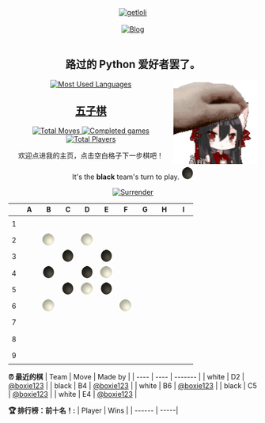 <div align="center">
  <a href="https://count.getloli.com/">
    <img src="https://count.getloli.com/get/@boxie123?theme=rule34" width='500px' alt="getloli" />
  </a>
</div>
<br />
<div align="center">
  <a href="https://boxie123.github.io/">
    <img src="https://img.shields.io/badge/Blog-%23FFA500.svg?&style=for-the-badge&logo=rss&logoColor=white" alt="Blog" />
  </a>
</div>
<br />

<h2 align="center"> 路过的 Python 爱好者罢了。</h2>

<div align="center">
  <a href="https://boxie123.github.io/">
    <img src="https://github-readme-stats.vercel.app/api/top-langs/?username=boxie123&bg_color=151515&title_color=00a0ff&text_color=eeeee0&layout=compact" alt="Most Used Languages" />
  </a>
  <img align="right" src="images/motou.gif" alt="touch head" width='170px' />
</div>

<h2 align="center"> 
  <a href="https://zh.wikipedia.org/wiki/%E4%BA%94%E5%AD%90%E6%A3%8B">五子棋</a>
</h2>

<!--START_SECTION:gomoku-->
<div align="center">
  <a href="https://img.shields.io/">
    <img src="https://img.shields.io/badge/Total%20moves-4-blue" alt="Total Moves" />
    <img src="https://img.shields.io/badge/Completed%20games-0-brightgreen" alt="Completed games" />
    <img src="https://img.shields.io/badge/Total%20players-1-orange" alt="Total Players" />
  </a>

欢迎点进我的主页，点击空白格子下一步棋吧！


It's the **black** team's turn to play. ![](/assets/black.png)

<a href="https://github.com/boxie123/boxie123/issues/new?title=gomoku%7Csurrender&labels=gomoku&body=只需点击“Submit+new+issue”即可！README将在大约30秒后更新。请不要更改issue标题哦.">
    <img src="https://img.shields.io/badge/投降%20-%2348e3c9.svg?&style=plastic&logoColor=white" width='60px' alt="Surrender" />
</a>



| |A|B|C|D|E|F|G|H|I|
| - | - | - | - | - | - | - | - | - | - |
| 1 | [![](/assets/blank.png)](https://github.com/boxie123/boxie123/issues/new?title=gomoku%7Cdrop%7Cblack%7CA1&labels=gomoku&body=只需点击“Submit+new+issue”即可下棋！README将在大约30秒后更新。请不要更改issue标题哦.) |[![](/assets/blank.png)](https://github.com/boxie123/boxie123/issues/new?title=gomoku%7Cdrop%7Cblack%7CB1&labels=gomoku&body=只需点击“Submit+new+issue”即可下棋！README将在大约30秒后更新。请不要更改issue标题哦.) |[![](/assets/blank.png)](https://github.com/boxie123/boxie123/issues/new?title=gomoku%7Cdrop%7Cblack%7CC1&labels=gomoku&body=只需点击“Submit+new+issue”即可下棋！README将在大约30秒后更新。请不要更改issue标题哦.) |[![](/assets/blank.png)](https://github.com/boxie123/boxie123/issues/new?title=gomoku%7Cdrop%7Cblack%7CD1&labels=gomoku&body=只需点击“Submit+new+issue”即可下棋！README将在大约30秒后更新。请不要更改issue标题哦.) |[![](/assets/blank.png)](https://github.com/boxie123/boxie123/issues/new?title=gomoku%7Cdrop%7Cblack%7CE1&labels=gomoku&body=只需点击“Submit+new+issue”即可下棋！README将在大约30秒后更新。请不要更改issue标题哦.) |[![](/assets/blank.png)](https://github.com/boxie123/boxie123/issues/new?title=gomoku%7Cdrop%7Cblack%7CF1&labels=gomoku&body=只需点击“Submit+new+issue”即可下棋！README将在大约30秒后更新。请不要更改issue标题哦.) |[![](/assets/blank.png)](https://github.com/boxie123/boxie123/issues/new?title=gomoku%7Cdrop%7Cblack%7CG1&labels=gomoku&body=只需点击“Submit+new+issue”即可下棋！README将在大约30秒后更新。请不要更改issue标题哦.) |[![](/assets/blank.png)](https://github.com/boxie123/boxie123/issues/new?title=gomoku%7Cdrop%7Cblack%7CH1&labels=gomoku&body=只需点击“Submit+new+issue”即可下棋！README将在大约30秒后更新。请不要更改issue标题哦.) |[![](/assets/blank.png)](https://github.com/boxie123/boxie123/issues/new?title=gomoku%7Cdrop%7Cblack%7CI1&labels=gomoku&body=只需点击“Submit+new+issue”即可下棋！README将在大约30秒后更新。请不要更改issue标题哦.) |
| 2 | [![](/assets/blank.png)](https://github.com/boxie123/boxie123/issues/new?title=gomoku%7Cdrop%7Cblack%7CA2&labels=gomoku&body=只需点击“Submit+new+issue”即可下棋！README将在大约30秒后更新。请不要更改issue标题哦.) |![](/assets/white.png) |[![](/assets/blank.png)](https://github.com/boxie123/boxie123/issues/new?title=gomoku%7Cdrop%7Cblack%7CC2&labels=gomoku&body=只需点击“Submit+new+issue”即可下棋！README将在大约30秒后更新。请不要更改issue标题哦.) |![](/assets/white.png) |[![](/assets/blank.png)](https://github.com/boxie123/boxie123/issues/new?title=gomoku%7Cdrop%7Cblack%7CE2&labels=gomoku&body=只需点击“Submit+new+issue”即可下棋！README将在大约30秒后更新。请不要更改issue标题哦.) |[![](/assets/blank.png)](https://github.com/boxie123/boxie123/issues/new?title=gomoku%7Cdrop%7Cblack%7CF2&labels=gomoku&body=只需点击“Submit+new+issue”即可下棋！README将在大约30秒后更新。请不要更改issue标题哦.) |[![](/assets/blank.png)](https://github.com/boxie123/boxie123/issues/new?title=gomoku%7Cdrop%7Cblack%7CG2&labels=gomoku&body=只需点击“Submit+new+issue”即可下棋！README将在大约30秒后更新。请不要更改issue标题哦.) |[![](/assets/blank.png)](https://github.com/boxie123/boxie123/issues/new?title=gomoku%7Cdrop%7Cblack%7CH2&labels=gomoku&body=只需点击“Submit+new+issue”即可下棋！README将在大约30秒后更新。请不要更改issue标题哦.) |[![](/assets/blank.png)](https://github.com/boxie123/boxie123/issues/new?title=gomoku%7Cdrop%7Cblack%7CI2&labels=gomoku&body=只需点击“Submit+new+issue”即可下棋！README将在大约30秒后更新。请不要更改issue标题哦.) |
| 3 | [![](/assets/blank.png)](https://github.com/boxie123/boxie123/issues/new?title=gomoku%7Cdrop%7Cblack%7CA3&labels=gomoku&body=只需点击“Submit+new+issue”即可下棋！README将在大约30秒后更新。请不要更改issue标题哦.) |[![](/assets/blank.png)](https://github.com/boxie123/boxie123/issues/new?title=gomoku%7Cdrop%7Cblack%7CB3&labels=gomoku&body=只需点击“Submit+new+issue”即可下棋！README将在大约30秒后更新。请不要更改issue标题哦.) |![](/assets/black.png) |[![](/assets/blank.png)](https://github.com/boxie123/boxie123/issues/new?title=gomoku%7Cdrop%7Cblack%7CD3&labels=gomoku&body=只需点击“Submit+new+issue”即可下棋！README将在大约30秒后更新。请不要更改issue标题哦.) |![](/assets/black.png) |[![](/assets/blank.png)](https://github.com/boxie123/boxie123/issues/new?title=gomoku%7Cdrop%7Cblack%7CF3&labels=gomoku&body=只需点击“Submit+new+issue”即可下棋！README将在大约30秒后更新。请不要更改issue标题哦.) |[![](/assets/blank.png)](https://github.com/boxie123/boxie123/issues/new?title=gomoku%7Cdrop%7Cblack%7CG3&labels=gomoku&body=只需点击“Submit+new+issue”即可下棋！README将在大约30秒后更新。请不要更改issue标题哦.) |[![](/assets/blank.png)](https://github.com/boxie123/boxie123/issues/new?title=gomoku%7Cdrop%7Cblack%7CH3&labels=gomoku&body=只需点击“Submit+new+issue”即可下棋！README将在大约30秒后更新。请不要更改issue标题哦.) |[![](/assets/blank.png)](https://github.com/boxie123/boxie123/issues/new?title=gomoku%7Cdrop%7Cblack%7CI3&labels=gomoku&body=只需点击“Submit+new+issue”即可下棋！README将在大约30秒后更新。请不要更改issue标题哦.) |
| 4 | [![](/assets/blank.png)](https://github.com/boxie123/boxie123/issues/new?title=gomoku%7Cdrop%7Cblack%7CA4&labels=gomoku&body=只需点击“Submit+new+issue”即可下棋！README将在大约30秒后更新。请不要更改issue标题哦.) |![](/assets/black.png) |[![](/assets/blank.png)](https://github.com/boxie123/boxie123/issues/new?title=gomoku%7Cdrop%7Cblack%7CC4&labels=gomoku&body=只需点击“Submit+new+issue”即可下棋！README将在大约30秒后更新。请不要更改issue标题哦.) |![](/assets/black.png) |![](/assets/white.png) |[![](/assets/blank.png)](https://github.com/boxie123/boxie123/issues/new?title=gomoku%7Cdrop%7Cblack%7CF4&labels=gomoku&body=只需点击“Submit+new+issue”即可下棋！README将在大约30秒后更新。请不要更改issue标题哦.) |[![](/assets/blank.png)](https://github.com/boxie123/boxie123/issues/new?title=gomoku%7Cdrop%7Cblack%7CG4&labels=gomoku&body=只需点击“Submit+new+issue”即可下棋！README将在大约30秒后更新。请不要更改issue标题哦.) |[![](/assets/blank.png)](https://github.com/boxie123/boxie123/issues/new?title=gomoku%7Cdrop%7Cblack%7CH4&labels=gomoku&body=只需点击“Submit+new+issue”即可下棋！README将在大约30秒后更新。请不要更改issue标题哦.) |[![](/assets/blank.png)](https://github.com/boxie123/boxie123/issues/new?title=gomoku%7Cdrop%7Cblack%7CI4&labels=gomoku&body=只需点击“Submit+new+issue”即可下棋！README将在大约30秒后更新。请不要更改issue标题哦.) |
| 5 | [![](/assets/blank.png)](https://github.com/boxie123/boxie123/issues/new?title=gomoku%7Cdrop%7Cblack%7CA5&labels=gomoku&body=只需点击“Submit+new+issue”即可下棋！README将在大约30秒后更新。请不要更改issue标题哦.) |[![](/assets/blank.png)](https://github.com/boxie123/boxie123/issues/new?title=gomoku%7Cdrop%7Cblack%7CB5&labels=gomoku&body=只需点击“Submit+new+issue”即可下棋！README将在大约30秒后更新。请不要更改issue标题哦.) |![](/assets/black.png) |![](/assets/white.png) |![](/assets/black.png) |[![](/assets/blank.png)](https://github.com/boxie123/boxie123/issues/new?title=gomoku%7Cdrop%7Cblack%7CF5&labels=gomoku&body=只需点击“Submit+new+issue”即可下棋！README将在大约30秒后更新。请不要更改issue标题哦.) |[![](/assets/blank.png)](https://github.com/boxie123/boxie123/issues/new?title=gomoku%7Cdrop%7Cblack%7CG5&labels=gomoku&body=只需点击“Submit+new+issue”即可下棋！README将在大约30秒后更新。请不要更改issue标题哦.) |[![](/assets/blank.png)](https://github.com/boxie123/boxie123/issues/new?title=gomoku%7Cdrop%7Cblack%7CH5&labels=gomoku&body=只需点击“Submit+new+issue”即可下棋！README将在大约30秒后更新。请不要更改issue标题哦.) |[![](/assets/blank.png)](https://github.com/boxie123/boxie123/issues/new?title=gomoku%7Cdrop%7Cblack%7CI5&labels=gomoku&body=只需点击“Submit+new+issue”即可下棋！README将在大约30秒后更新。请不要更改issue标题哦.) |
| 6 | [![](/assets/blank.png)](https://github.com/boxie123/boxie123/issues/new?title=gomoku%7Cdrop%7Cblack%7CA6&labels=gomoku&body=只需点击“Submit+new+issue”即可下棋！README将在大约30秒后更新。请不要更改issue标题哦.) |![](/assets/white.png) |[![](/assets/blank.png)](https://github.com/boxie123/boxie123/issues/new?title=gomoku%7Cdrop%7Cblack%7CC6&labels=gomoku&body=只需点击“Submit+new+issue”即可下棋！README将在大约30秒后更新。请不要更改issue标题哦.) |[![](/assets/blank.png)](https://github.com/boxie123/boxie123/issues/new?title=gomoku%7Cdrop%7Cblack%7CD6&labels=gomoku&body=只需点击“Submit+new+issue”即可下棋！README将在大约30秒后更新。请不要更改issue标题哦.) |[![](/assets/blank.png)](https://github.com/boxie123/boxie123/issues/new?title=gomoku%7Cdrop%7Cblack%7CE6&labels=gomoku&body=只需点击“Submit+new+issue”即可下棋！README将在大约30秒后更新。请不要更改issue标题哦.) |![](/assets/white.png) |[![](/assets/blank.png)](https://github.com/boxie123/boxie123/issues/new?title=gomoku%7Cdrop%7Cblack%7CG6&labels=gomoku&body=只需点击“Submit+new+issue”即可下棋！README将在大约30秒后更新。请不要更改issue标题哦.) |[![](/assets/blank.png)](https://github.com/boxie123/boxie123/issues/new?title=gomoku%7Cdrop%7Cblack%7CH6&labels=gomoku&body=只需点击“Submit+new+issue”即可下棋！README将在大约30秒后更新。请不要更改issue标题哦.) |[![](/assets/blank.png)](https://github.com/boxie123/boxie123/issues/new?title=gomoku%7Cdrop%7Cblack%7CI6&labels=gomoku&body=只需点击“Submit+new+issue”即可下棋！README将在大约30秒后更新。请不要更改issue标题哦.) |
| 7 | [![](/assets/blank.png)](https://github.com/boxie123/boxie123/issues/new?title=gomoku%7Cdrop%7Cblack%7CA7&labels=gomoku&body=只需点击“Submit+new+issue”即可下棋！README将在大约30秒后更新。请不要更改issue标题哦.) |[![](/assets/blank.png)](https://github.com/boxie123/boxie123/issues/new?title=gomoku%7Cdrop%7Cblack%7CB7&labels=gomoku&body=只需点击“Submit+new+issue”即可下棋！README将在大约30秒后更新。请不要更改issue标题哦.) |[![](/assets/blank.png)](https://github.com/boxie123/boxie123/issues/new?title=gomoku%7Cdrop%7Cblack%7CC7&labels=gomoku&body=只需点击“Submit+new+issue”即可下棋！README将在大约30秒后更新。请不要更改issue标题哦.) |[![](/assets/blank.png)](https://github.com/boxie123/boxie123/issues/new?title=gomoku%7Cdrop%7Cblack%7CD7&labels=gomoku&body=只需点击“Submit+new+issue”即可下棋！README将在大约30秒后更新。请不要更改issue标题哦.) |[![](/assets/blank.png)](https://github.com/boxie123/boxie123/issues/new?title=gomoku%7Cdrop%7Cblack%7CE7&labels=gomoku&body=只需点击“Submit+new+issue”即可下棋！README将在大约30秒后更新。请不要更改issue标题哦.) |[![](/assets/blank.png)](https://github.com/boxie123/boxie123/issues/new?title=gomoku%7Cdrop%7Cblack%7CF7&labels=gomoku&body=只需点击“Submit+new+issue”即可下棋！README将在大约30秒后更新。请不要更改issue标题哦.) |[![](/assets/blank.png)](https://github.com/boxie123/boxie123/issues/new?title=gomoku%7Cdrop%7Cblack%7CG7&labels=gomoku&body=只需点击“Submit+new+issue”即可下棋！README将在大约30秒后更新。请不要更改issue标题哦.) |[![](/assets/blank.png)](https://github.com/boxie123/boxie123/issues/new?title=gomoku%7Cdrop%7Cblack%7CH7&labels=gomoku&body=只需点击“Submit+new+issue”即可下棋！README将在大约30秒后更新。请不要更改issue标题哦.) |[![](/assets/blank.png)](https://github.com/boxie123/boxie123/issues/new?title=gomoku%7Cdrop%7Cblack%7CI7&labels=gomoku&body=只需点击“Submit+new+issue”即可下棋！README将在大约30秒后更新。请不要更改issue标题哦.) |
| 8 | [![](/assets/blank.png)](https://github.com/boxie123/boxie123/issues/new?title=gomoku%7Cdrop%7Cblack%7CA8&labels=gomoku&body=只需点击“Submit+new+issue”即可下棋！README将在大约30秒后更新。请不要更改issue标题哦.) |[![](/assets/blank.png)](https://github.com/boxie123/boxie123/issues/new?title=gomoku%7Cdrop%7Cblack%7CB8&labels=gomoku&body=只需点击“Submit+new+issue”即可下棋！README将在大约30秒后更新。请不要更改issue标题哦.) |[![](/assets/blank.png)](https://github.com/boxie123/boxie123/issues/new?title=gomoku%7Cdrop%7Cblack%7CC8&labels=gomoku&body=只需点击“Submit+new+issue”即可下棋！README将在大约30秒后更新。请不要更改issue标题哦.) |[![](/assets/blank.png)](https://github.com/boxie123/boxie123/issues/new?title=gomoku%7Cdrop%7Cblack%7CD8&labels=gomoku&body=只需点击“Submit+new+issue”即可下棋！README将在大约30秒后更新。请不要更改issue标题哦.) |[![](/assets/blank.png)](https://github.com/boxie123/boxie123/issues/new?title=gomoku%7Cdrop%7Cblack%7CE8&labels=gomoku&body=只需点击“Submit+new+issue”即可下棋！README将在大约30秒后更新。请不要更改issue标题哦.) |[![](/assets/blank.png)](https://github.com/boxie123/boxie123/issues/new?title=gomoku%7Cdrop%7Cblack%7CF8&labels=gomoku&body=只需点击“Submit+new+issue”即可下棋！README将在大约30秒后更新。请不要更改issue标题哦.) |[![](/assets/blank.png)](https://github.com/boxie123/boxie123/issues/new?title=gomoku%7Cdrop%7Cblack%7CG8&labels=gomoku&body=只需点击“Submit+new+issue”即可下棋！README将在大约30秒后更新。请不要更改issue标题哦.) |[![](/assets/blank.png)](https://github.com/boxie123/boxie123/issues/new?title=gomoku%7Cdrop%7Cblack%7CH8&labels=gomoku&body=只需点击“Submit+new+issue”即可下棋！README将在大约30秒后更新。请不要更改issue标题哦.) |[![](/assets/blank.png)](https://github.com/boxie123/boxie123/issues/new?title=gomoku%7Cdrop%7Cblack%7CI8&labels=gomoku&body=只需点击“Submit+new+issue”即可下棋！README将在大约30秒后更新。请不要更改issue标题哦.) |
| 9 | [![](/assets/blank.png)](https://github.com/boxie123/boxie123/issues/new?title=gomoku%7Cdrop%7Cblack%7CA9&labels=gomoku&body=只需点击“Submit+new+issue”即可下棋！README将在大约30秒后更新。请不要更改issue标题哦.) |[![](/assets/blank.png)](https://github.com/boxie123/boxie123/issues/new?title=gomoku%7Cdrop%7Cblack%7CB9&labels=gomoku&body=只需点击“Submit+new+issue”即可下棋！README将在大约30秒后更新。请不要更改issue标题哦.) |[![](/assets/blank.png)](https://github.com/boxie123/boxie123/issues/new?title=gomoku%7Cdrop%7Cblack%7CC9&labels=gomoku&body=只需点击“Submit+new+issue”即可下棋！README将在大约30秒后更新。请不要更改issue标题哦.) |[![](/assets/blank.png)](https://github.com/boxie123/boxie123/issues/new?title=gomoku%7Cdrop%7Cblack%7CD9&labels=gomoku&body=只需点击“Submit+new+issue”即可下棋！README将在大约30秒后更新。请不要更改issue标题哦.) |[![](/assets/blank.png)](https://github.com/boxie123/boxie123/issues/new?title=gomoku%7Cdrop%7Cblack%7CE9&labels=gomoku&body=只需点击“Submit+new+issue”即可下棋！README将在大约30秒后更新。请不要更改issue标题哦.) |[![](/assets/blank.png)](https://github.com/boxie123/boxie123/issues/new?title=gomoku%7Cdrop%7Cblack%7CF9&labels=gomoku&body=只需点击“Submit+new+issue”即可下棋！README将在大约30秒后更新。请不要更改issue标题哦.) |[![](/assets/blank.png)](https://github.com/boxie123/boxie123/issues/new?title=gomoku%7Cdrop%7Cblack%7CG9&labels=gomoku&body=只需点击“Submit+new+issue”即可下棋！README将在大约30秒后更新。请不要更改issue标题哦.) |[![](/assets/blank.png)](https://github.com/boxie123/boxie123/issues/new?title=gomoku%7Cdrop%7Cblack%7CH9&labels=gomoku&body=只需点击“Submit+new+issue”即可下棋！README将在大约30秒后更新。请不要更改issue标题哦.) |[![](/assets/blank.png)](https://github.com/boxie123/boxie123/issues/new?title=gomoku%7Cdrop%7Cblack%7CI9&labels=gomoku&body=只需点击“Submit+new+issue”即可下棋！README将在大约30秒后更新。请不要更改issue标题哦.) |


</div>

**:alarm_clock: 最近的棋**
| Team | Move | Made by |
| ---- | ---- | ------- |
| white | D2 | [@boxie123](https://github.com/boxie123) |
| black | B4 | [@boxie123](https://github.com/boxie123) |
| white | B6 | [@boxie123](https://github.com/boxie123) |
| black | C5 | [@boxie123](https://github.com/boxie123) |
| white | E4 | [@boxie123](https://github.com/boxie123) |


**:trophy: 排行榜：前十名！:**
| Player | Wins |
| ------ | -----|

<!--END_SECTION:gomoku-->
